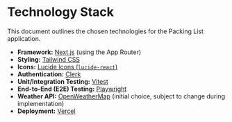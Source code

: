 # Technology Stack

This document outlines the chosen technologies for the Packing List application.

- **Framework:** [Next.js](https://nextjs.org/) (using the App Router)
- **Styling:** [Tailwind CSS](https://tailwindcss.com/)
- **Icons:** [Lucide Icons (`lucide-react`)](https://lucide.dev/)
- **Authentication:** [Clerk](https://clerk.com/)
- **Unit/Integration Testing:** [Vitest](https://vitest.dev/)
- **End-to-End (E2E) Testing:** [Playwright](https://playwright.dev/)
- **Weather API:** [OpenWeatherMap](https://openweathermap.org/api) (initial choice, subject to change during implementation)
- **Deployment:** [Vercel](https://vercel.com/)
